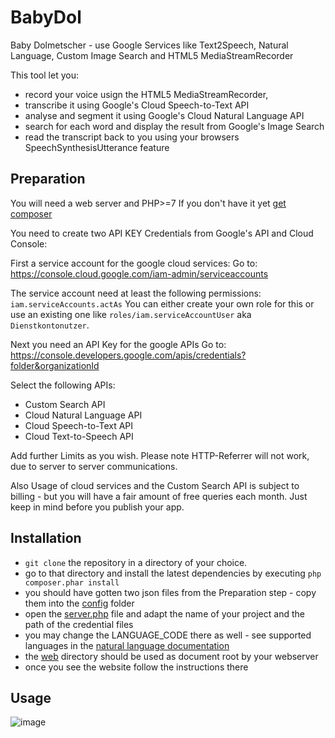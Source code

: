 # BabyDol
Baby Dolmetscher - use Google Services like Text2Speech, Natural Language, Custom Image Search and HTML5 MediaStreamRecorder

This tool let you:
 - record your voice usign the HTML5 MediaStreamRecorder,
 - transcribe it using Google's Cloud Speech-to-Text API
 - analyse and segment it using Google's Cloud Natural Language API
 - search for each word and display the result from Google's Image Search
 - read the transcript back to you using your browsers SpeechSynthesisUtterance feature

## Preparation
You will need a web server and PHP>=7
If you don't have it yet [get composer](https://getcomposer.org/doc/00-intro.md)

You need to create two API KEY Credentials from Google's API and Cloud Console:

First a service account for the google cloud services:
Go to: https://console.cloud.google.com/iam-admin/serviceaccounts

The service account need at least the following permissions:
`iam.serviceAccounts.actAs`
You can either create your own role for this or use an existing one like `roles/iam.serviceAccountUser` aka `Dienstkontonutzer`.

Next you need an API Key for the google APIs
Go to: https://console.developers.google.com/apis/credentials?folder&organizationId

Select the following APIs:
- Custom Search API
- Cloud Natural Language API
- Cloud Speech-to-Text API
- Cloud Text-to-Speech API

Add further Limits as you wish. Please note HTTP-Referrer will not work, due to server to server communications.

Also Usage of cloud services and the Custom Search API is subject to billing - but you will have a fair amount of free queries each month. Just keep in mind before you publish your app.

## Installation
- `git clone` the repository in a directory of your choice.
- go to that directory and install the latest dependencies by executing `php composer.phar install`
- you should have gotten two json files from the Preparation step - copy them into the [config](config) folder
- open the [server.php](web/server.php) file and adapt the name of your project and the path of the credential files
- you may change the LANGUAGE_CODE there as well - see supported languages in the [natural language documentation](https://cloud.google.com/natural-language/)
- the [web](web) directory should be used as document root by your webserver
- once you see the website follow the instructions there

## Usage

![image](https://user-images.githubusercontent.com/6115324/67603241-a6e9ff00-f778-11e9-9c9c-6a39a84004f0.png)
